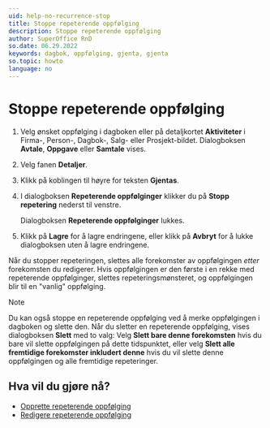 ```yaml
---
uid: help-no-recurrence-stop
title: Stoppe repeterende oppfølging
description: Stoppe repeterende oppfølging
author: SuperOffice RnD
so.date: 06.29.2022
keywords: dagbok, oppfølging, gjenta, gjenta
so.topic: howto
language: no
---
```


# Stoppe repeterende oppfølging

1. Velg ønsket oppfølging i dagboken eller på detaljkortet **Aktiviteter** i Firma-, Person-, Dagbok-, Salg- eller Prosjekt-bildet. Dialogboksen **Avtale**, **Oppgave** eller **Samtale** vises.

2. Velg fanen **Detaljer**.

3. Klikk på koblingen til høyre for teksten **Gjentas**.

4. I dialogboksen **Repeterende oppfølginger** klikker du på **Stopp repetering** nederst til venstre.

    Dialogboksen **Repeterende oppfølginger** lukkes.

5. Klikk på **Lagre** for å lagre endringene, eller klikk på **Avbryt** for å lukke dialogboksen uten å lagre endringene.

Når du stopper repeteringen, slettes alle forekomster av oppfølgingen *etter* forekomsten du redigerer. Hvis oppfølgingen er den første i en rekke med repeterende oppfølginger, slettes repeteringsmønsteret, og oppfølgingen blir til en "vanlig" oppfølging.

> [!NOTE]
> Du kan også stoppe en repeterende oppfølging ved å merke oppfølgingen i dagboken og slette den. Når du sletter en repeterende oppfølging, vises dialogboksen **Slett** med to valg: Velg **Slett bare denne forekomsten** hvis du bare vil slette oppfølgingen på dette tidspunktet, eller velg **Slett alle fremtidige forekomster inkludert denne** hvis du vil slette denne oppfølgingen og alle fremtidige repeteringer.

## Hva vil du gjøre nå?

* [Opprette repeterende oppfølging][1]
* [Redigere repeterende oppfølging][2]

<!-- Referenced links -->
[1]: create.md
[2]: ../edit-follow-up.md#repeat

<!-- Referenced images -->

